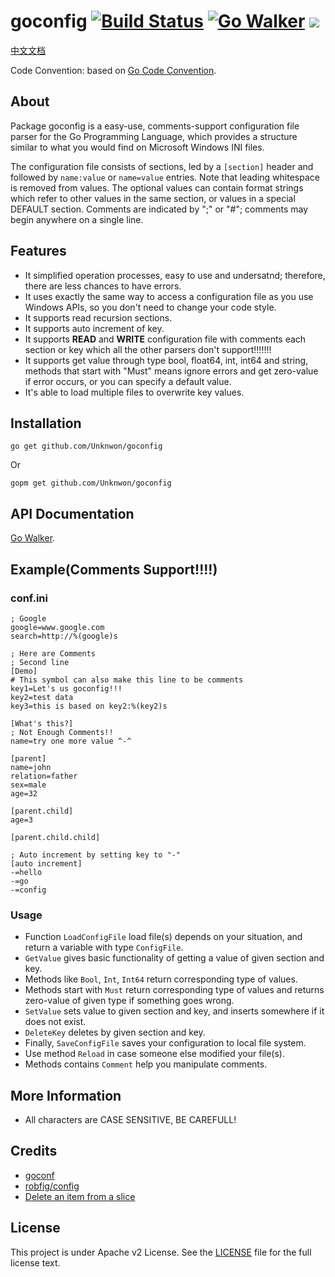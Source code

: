 goconfig [![Build Status](https://drone.io/github.com/Unknwon/goconfig/status.png)](https://drone.io/github.com/Unknwon/goconfig/latest) [![Go Walker](http://gowalker.org/api/v1/badge)](http://gowalker.org/github.com/Unknwon/goconfig) [![](http://gocover.io/_badge/github.com/Unknwon/goconfig)](http://gocover.io/github.com/Unknwon/goconfig)
========

[中文文档](README_ZH.md)

Code Convention: based on [Go Code Convention](https://github.com/Unknwon/go-code-convention).

## About

Package goconfig is a easy-use, comments-support configuration file parser for the Go Programming Language, which provides a structure similar to what you would find on Microsoft Windows INI files.

The configuration file consists of sections, led by a `[section]` header and followed by `name:value` or `name=value` entries. Note that leading whitespace is removed from values. The optional values can contain format strings which refer to other values in the same section, or values in a special DEFAULT section. Comments are indicated by ";" or "#"; comments may begin anywhere on a single line.
	
## Features
	
- It simplified operation processes, easy to use and undersatnd; therefore, there are less chances to have errors. 
- It uses exactly the same way to access a configuration file as you use Windows APIs, so you don't need to change your code style.
- It supports read recursion sections.
- It supports auto increment of key.
- It supports **READ** and **WRITE** configuration file with comments each section or key which all the other parsers don't support!!!!!!!
- It supports get value through type bool, float64, int, int64 and string, methods that start with "Must" means ignore errors and get zero-value if error occurs, or you can specify a default value.
- It's able to load multiple files to overwrite key values. 

## Installation
	
	go get github.com/Unknwon/goconfig

Or

	gopm get github.com/Unknwon/goconfig

## API Documentation

[Go Walker](http://gowalker.org/github.com/Unknwon/goconfig).

## Example(Comments Support!!!!)

### conf.ini
	
	; Google
	google=www.google.com
	search=http://%(google)s

	; Here are Comments
	; Second line
	[Demo]
	# This symbol can also make this line to be comments
	key1=Let's us goconfig!!!
	key2=test data
	key3=this is based on key2:%(key2)s

	[What's this?]
	; Not Enough Comments!!
	name=try one more value ^-^

	[parent]
	name=john
	relation=father
	sex=male
	age=32

	[parent.child]
	age=3

	[parent.child.child]

	; Auto increment by setting key to "-"
	[auto increment]
	-=hello
	-=go
	-=config

### Usage

- Function `LoadConfigFile` load file(s) depends on your situation, and return a variable with type `ConfigFile`.
- `GetValue` gives basic functionality of getting a value of given section and key.
- Methods like `Bool`, `Int`, `Int64` return corresponding type of values.
- Methods start with `Must` return corresponding type of values and returns zero-value of given type if something goes wrong.
- `SetValue` sets value to given section and key, and inserts somewhere if it does not exist.
- `DeleteKey` deletes by given section and key.
- Finally, `SaveConfigFile` saves your configuration to local file system.
- Use method `Reload` in case someone else modified your file(s).
- Methods contains `Comment` help you manipulate comments.

## More Information

- All characters are CASE SENSITIVE, BE CAREFULL!

## Credits

- [goconf](http://code.google.com/p/goconf/)
- [robfig/config](https://github.com/robfig/config)
- [Delete an item from a slice](https://groups.google.com/forum/?fromgroups=#!topic/golang-nuts/lYz8ftASMQ0)

## License

This project is under Apache v2 License. See the [LICENSE](LICENSE) file for the full license text.